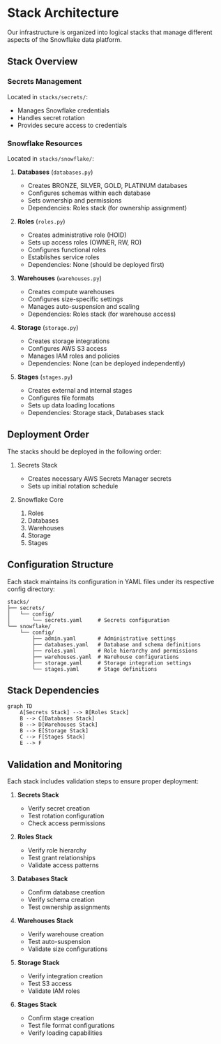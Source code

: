 # Stack Architecture

Our infrastructure is organized into logical stacks that manage different aspects of the Snowflake data platform.

## Stack Overview

### Secrets Management
Located in `stacks/secrets/`:
- Manages Snowflake credentials
- Handles secret rotation
- Provides secure access to credentials

### Snowflake Resources
Located in `stacks/snowflake/`:

1. **Databases** (`databases.py`)
   - Creates BRONZE, SILVER, GOLD, PLATINUM databases
   - Configures schemas within each database
   - Sets ownership and permissions
   - Dependencies: Roles stack (for ownership assignment)

2. **Roles** (`roles.py`)
   - Creates administrative role (HOID)
   - Sets up access roles (OWNER, RW, RO)
   - Configures functional roles
   - Establishes service roles
   - Dependencies: None (should be deployed first)

3. **Warehouses** (`warehouses.py`)
   - Creates compute warehouses
   - Configures size-specific settings
   - Manages auto-suspension and scaling
   - Dependencies: Roles stack (for warehouse access)

4. **Storage** (`storage.py`)
   - Creates storage integrations
   - Configures AWS S3 access
   - Manages IAM roles and policies
   - Dependencies: None (can be deployed independently)

5. **Stages** (`stages.py`)
   - Creates external and internal stages
   - Configures file formats
   - Sets up data loading locations
   - Dependencies: Storage stack, Databases stack

## Deployment Order

The stacks should be deployed in the following order:

1. Secrets Stack
   - Creates necessary AWS Secrets Manager secrets
   - Sets up initial rotation schedule

2. Snowflake Core
   1. Roles
   2. Databases
   3. Warehouses
   4. Storage
   5. Stages

## Configuration Structure

Each stack maintains its configuration in YAML files under its respective config directory:

```
stacks/
├── secrets/
│   └── config/
│       └── secrets.yaml     # Secrets configuration
└── snowflake/
    └── config/
        ├── admin.yaml       # Administrative settings
        ├── databases.yaml   # Database and schema definitions
        ├── roles.yaml       # Role hierarchy and permissions
        ├── warehouses.yaml  # Warehouse configurations
        ├── storage.yaml     # Storage integration settings
        └── stages.yaml      # Stage definitions
```

## Stack Dependencies

```mermaid
graph TD
    A[Secrets Stack] --> B[Roles Stack]
    B --> C[Databases Stack]
    B --> D[Warehouses Stack]
    B --> E[Storage Stack]
    C --> F[Stages Stack]
    E --> F
```

## Validation and Monitoring

Each stack includes validation steps to ensure proper deployment:

1. **Secrets Stack**
   - Verify secret creation
   - Test rotation configuration
   - Check access permissions

2. **Roles Stack**
   - Verify role hierarchy
   - Test grant relationships
   - Validate access patterns

3. **Databases Stack**
   - Confirm database creation
   - Verify schema creation
   - Test ownership assignments

4. **Warehouses Stack**
   - Verify warehouse creation
   - Test auto-suspension
   - Validate size configurations

5. **Storage Stack**
   - Verify integration creation
   - Test S3 access
   - Validate IAM roles

6. **Stages Stack**
   - Confirm stage creation
   - Test file format configurations
   - Verify loading capabilities
